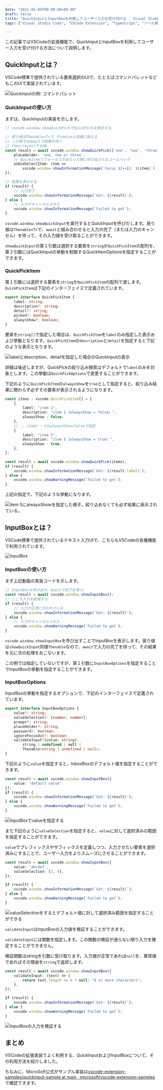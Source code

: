 ```yaml
---
date: "2021-05-04T09:00:00+09:00"
draft: false
title: "QuickInputとInputBoxを利用してユーザー入力を受け付ける - Visual Studio Codeの拡張機能を開発する"
tags: ["Visual Studio Code", "VSCode Extension", "TypeScript", "ツール開発"]

---
```


この記事ではVSCodeの拡張機能で、QuickInputとInputBoxを利用してユーザー入力を受け付ける方法について説明します。

## QuickInputとは？

VSCode標準で提供されている要素選択のUIで、たとえばコマンドパレットなどもこのUIで実装されています。

![QuickInputの例: コマンドパレット](./quickinput.gif)

### QuickInputの使い方

まずは、QuickInputの実装を示します。

```ts
// vscode.window.showQuickPickでQuickPickを表示する

// 戻り値はThenable<T>で、Promiseと同様に扱える
// この例ではawaitで結果を待つ
// then/rejectでもOK
const result = await vscode.window.showQuickPick(['one', 'two', 'three'], {
    placeHolder: 'one, two or three',
    // QuickItemでフォーカスがあたった際に呼び出されるコールバック
	onDidSelectItem: item =>
        vscode.window.showInformationMessage(`Focus ${++i}: ${item}`)
});

// 結果を表示する
if (result) {
    // 入力完了
    vscode.window.showInformationMessage(`Got: ${result}`);
} else {
    // 入力がキャンセルされた
    vscode.window.showInformationMessage(`Failed to get`);
}
```

`vscode.window.showQuickInput`を実行するとQuickInputを呼びだします。戻り値は`Thenable<T>`で、`await`と組み合わせると入力の完了（または入力のキャンセル）を待って、その入力値を受け取ることができます。

`showQuickInput`の第１引数は選択する要素を`string`か`QuickPickItem`の配列を、第２引数にはQuickInputの挙動を制御するQuickItemOptionsを指定することができます。

### QuickPickItem

第１引数には選択する要素を`string`か`QuickPickItem`の配列で渡します。`QuickPickItem`は下記のインターフェイスで定義されています。

```ts
export interface QuickPickItem {
    label: string;
    description?: string;
    detail?: string;
    picked?: boolean;
    alwaysShow?: boolean;
}
```

要素を`string[]`で指定した場合は、`QuickPickItem`を`label`のみ指定した表示および挙動となります。`QuickPickItem`の`description`と`detail`を指定すると下記のような表示となります。

![labelとdescription、detailを指定した場合のQuickInputの表示](./quickinput-element.png)

詳細は後述しますが、QuickPickの絞り込み検索はデフォルトで`label`のみを対象とします。この挙動は`QuickPickOptions`で変更することができます。

下記のように`QuickPickItem`の`alwaysShow`を`true`として指定すると、絞り込み結果に関わらず必ずその要素が表示されるようになります。

```ts
const items : vscode.QuickPickItem[] = [
    {
        label: "item 1",
        description: "item 1（alwaysShow = false）",
        alwaysShow : false,
    },
    // ...item2 ~ 4もalwaysShow=falseで指定
    {
        label: "item 5",
        description: "item 5（alwaysShow = true）",
        alwaysShow : true,
    },
];

const result = await vscode.window.showQuickPick(items);
if (result) {
    vscode.window.showInformationMessage(`Got: ${result.label}`);
} else {
    vscode.window.showWarningMessage(`Failed to get`);
}
```

上記の指定で、下記のような挙動になります。

![item 5にalwaysShowを指定した様子。絞り込めなくても必ず結果に表示されている。](./quickinput-alwayshow.gif)

## InputBoxとは？

VSCode標準で提供されているテキスト入力UIで、こちらもVSCodeの各種機能で利用されています。

![InputBox](./inputbox-basic.gif)

### InputBoxの使い方

まず上記動画の実装コードを示します。

```ts
// InputBoxを呼び出す。awaitで完了を待つ。
const result = await vscode.window.showInputBox();
// ここで入力を処理する
if (result) {
    // 入力が正常に行われている
    vscode.window.showInformationMessage(`Got: ${result}`);
} else {
    // 入力がキャンセルされた
    vscode.window.showWarningMessage(`Failed to get`);
}
```

`vscode.window.showInputBox`を呼び出すことでInputBoxを表示します。戻り値は`showQuickInput`同様`Thenable`なので、`await`で入力の完了を待って、その結果を元に次の処理をおこないます。

この例では指定していないですが、第１引数に`InputBoxOptions`を指定することでInputBoxの挙動を指定することができます。

### InputBoxOptions

InputBoxの挙動を指定するオプションで、下記のインターフェイスで定義されています。

```ts
export interface InputBoxOptions {
    value?: string;
    valueSelection?: [number, number];
    prompt?: string;
    placeHolder?: string;
    password?: boolean;
    ignoreFocusOut?: boolean;
    validateInput?(value: string):
        string | undefined | null |
        Thenable<string | undefined | null>;
}
```

下記のように`value`を指定すると、InboxBoxのデフォルト値を指定することができます。

```ts
const result = await vscode.window.showInputBox({
    value: "default value"
});
if (result) {
    vscode.window.showInformationMessage(`Got: ${result}`);
} else {
    vscode.window.showWarningMessage(`Failed to get`);
}
```

![InputBoxでvalueを指定する](./inputbox-value.gif)

また下記のように`valueSelection`を指定すると、`value`に対して選択済みの範囲を指定することができます。

`value`でプレフィックスやサフィックスを定義しつつ、入力させたい要素を選択済みにすることで、ユーザー入力をよりスムーズにさせることができます。

```ts
const result = await vscode.window.showInputBox({
    value: 'abcdef',
    valueSelection: [2, 4],
});

if (result) {
    vscode.window.showInformationMessage(`Got: ${result}`);
} else {
    vscode.window.showWarningMessage(`Failed to get`);
}
```

![valueSelectionをするとデフォルト値に対して選択済み範囲を指定することができる](./inputbox-value-selection.gif)

`validateInput`はInputBoxの入力値を検証することができます。

`validateInput`には関数を指定します。この関数の検証が通らない限り入力を確定することができません。

検証関数はstringを引数に受け取ります。入力値が正常であれば`null`を、異常値であればその理由を`string`で返却します。

```ts
const result = await vscode.window.showInputBox({
    validateInput: (text) => {
        return text.length >= 6 ? null: "6 or more characters";
    },
});

if (result) {
    vscode.window.showInformationMessage(`Got: ${result}`);
} else {
    vscode.window.showWarningMessage(`Failed to get`);
}
```

![InputBoxの入力を検証する](./inputbox-validate.gif)

## まとめ

VSCodeの拡張実装でよく利用する、QuickInputおよびInputBoxについて、その利用方法を紹介しました。

ちなみに、MicroSoft公式がサンプル実装は[vscode-extension-samples/quickinput-sample at main · microsoft/vscode-extension-samples](https://github.com/microsoft/vscode-extension-samples/tree/main/quickinput-sample)で確認できます。
